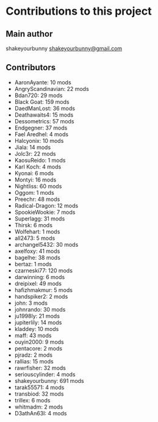 Contributions to this project
=============================

Main author
----------
shakeyourbunny <shakeyourbunny@gmail.com>

Contributors
------------
- AaronAyante: 10 mods
- AngryScandinavian: 22 mods
- Bdan720: 29 mods
- Black Goat: 159 mods
- DaedManLost: 36 mods
- Deathawaits4: 15 mods
- Dessometrics: 57 mods
- Endgegner: 37 mods
- Fael Aredhel: 4 mods
- Halcyonix: 10 mods
- Jiala: 14 mods
- Jolc3r: 22 mods
- KaosuReido: 1 mods
- Karl Koch: 4 mods
- Kyonai: 6 mods
- Montyi: 16 mods
- Nightliss: 60 mods
- Oggom: 1 mods
- Preechr: 48 mods
- Radical-Dragon: 12 mods
- SpookieWookie: 7 mods
- Superlagg: 31 mods
- Thirsk: 6 mods
- Wolfehart: 1 mods
- all2473: 5 mods
- archangel5432: 30 mods
- axelfoxy: 41 mods
- bagelhe: 38 mods
- bertaz: 1 mods
- czarneski77: 120 mods
- darwinning: 6 mods
- dreipixel: 49 mods
- hafizhmakmur: 5 mods
- handspiker2: 2 mods
- john: 3 mods
- johnrando: 30 mods
- ju1998ly: 21 mods
- jupiterlily: 14 mods
- kladdey: 10 mods
- maff: 43 mods
- ouyin2000: 9 mods
- pentacore: 2 mods
- pjradz: 2 mods
- rallias: 15 mods
- rawrfisher: 32 mods
- seriouscylinder: 4 mods
- shakeyourbunny: 691 mods
- tarak55571: 4 mods
- transbiod: 32 mods
- trillex: 6 mods
- whitmadm: 2 mods
- D3athAn63I: 4 mods
